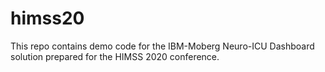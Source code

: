 # himss20

This repo contains demo code for the IBM-Moberg Neuro-ICU Dashboard solution prepared for the HIMSS 2020 conference. 
